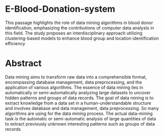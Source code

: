 # E-Blood-Donation-system
This passage highlights the role of data mining algorithms in blood donor identification, emphasizing the contributions of computer data analysts in this field. The study proposes an interdisciplinary approach utilizing clustering-based models to enhance blood group and location identification efficiency

# Abstract
Data mining aims to transform raw data into a comprehensible format, encompassing database management, data preprocessing, and the application of various algorithms. The essence of data mining lies in automatically or semi-automatically analyzing large datasets to uncover hidden patterns and groups of data records.
                   The goal of data mining is to extract knowledge from a data set in a human-understandable structure and involves database and data management, data preprocessing. So many algorithms are using for the data mining process. The actual data-mining task is the automatic or semi-automatic analysis of large quantities of data to extract previously unknown interesting patterns such as groups of data records

